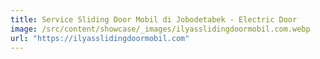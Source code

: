 ```yaml
---
title: Service Sliding Door Mobil di Jobodetabek - Electric Door
image: /src/content/showcase/_images/ilyasslidingdoormobil.com.webp
url: "https://ilyasslidingdoormobil.com"
---
```

